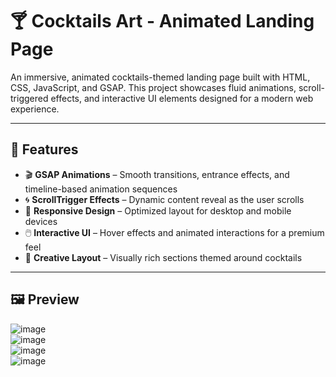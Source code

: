 # 🍸 Cocktails Art - Animated Landing Page

An immersive, animated cocktails-themed landing page built with HTML, CSS, JavaScript, and GSAP. This project showcases fluid animations, scroll-triggered effects, and interactive UI elements designed for a modern web experience.

---

## 🌟 Features

- 🎬 **GSAP Animations** – Smooth transitions, entrance effects, and timeline-based animation sequences
- 🌀 **ScrollTrigger Effects** – Dynamic content reveal as the user scrolls
- 📱 **Responsive Design** – Optimized layout for desktop and mobile devices
- 🖱️ **Interactive UI** – Hover effects and animated interactions for a premium feel
- 🎨 **Creative Layout** – Visually rich sections themed around cocktails

---

## 🖼️ Preview
![image](https://github.com/user-attachments/assets/d3cbe8a8-6b2c-4685-ab81-84880580185f) 
<br>
![image](https://github.com/user-attachments/assets/c0a2eb3e-51f6-41d5-804a-5dcc9e1c6b2e)
<br>
![image](https://github.com/user-attachments/assets/1b519cd9-a7f6-49d5-b35a-a005018935ff)
<br>
![image](https://github.com/user-attachments/assets/4829ee8a-67cb-4d9f-813a-5fdcca5ed2c3)


